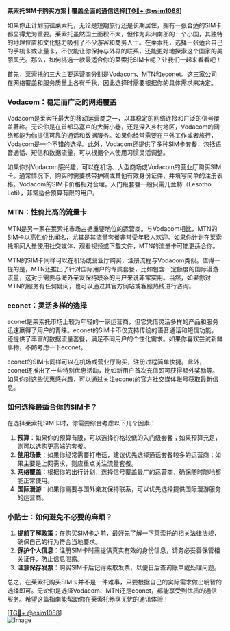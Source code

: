 **莱索托SIM卡购买方案 | 覆盖全面的通信选择[[TG💪+ @esim1088](https://t.me/s/esim1088)]**

如果你正计划前往莱索托，无论是短期旅行还是长期居住，拥有一张合适的SIM卡都显得尤为重要。莱索托虽然国土面积不大，但作为非洲南部的一个小国，其独特的地理位置和文化魅力吸引了不少游客和商务人士。在莱索托，选择一张适合自己的手机卡或流量卡，不仅能让你保持与外界的联系，还能更好地探索这个国家的美丽风光。那么，如何挑选一款最适合你的莱索托SIM卡呢？让我们一起来看看吧！

首先，莱索托的三大主要运营商分别是Vodacom、MTN和econet。这三家公司在网络覆盖和服务质量上各有千秋，因此选择时需要根据你的具体需求来决定。

### Vodacom：稳定而广泛的网络覆盖

Vodacom是莱索托最大的移动运营商之一，以其稳定的网络连接和广泛的信号覆盖著称。无论你是在首都马塞卢的大街小巷，还是深入乡村地区，Vodacom的网络都能为你提供可靠的通话和数据服务。如果你经常需要在户外工作或者旅行，Vodacom是一个不错的选择。此外，Vodacom还提供了多种SIM卡套餐，包括语音通话、短信和数据流量，可以根据个人使用习惯灵活调整。

如果你对Vodacom感兴趣，可以在机场、大型商场或Vodacom的营业厅购买SIM卡。通常情况下，购买时需要携带护照或其他有效身份证件，并填写简单的注册表格。Vodacom的SIM卡价格相对合理，入门级套餐一般只需几兰特（Lesotho Loti），非常适合预算有限的用户。

### MTN：性价比高的流量卡

MTN是另一家在莱索托市场占据重要地位的运营商。与Vodacom相比，MTN的SIM卡以高性价比闻名，尤其是其流量套餐非常受年轻人欢迎。如果你计划在莱索托期间大量使用社交媒体、观看视频或下载文件，MTN的流量卡可能更适合你。

MTN的SIM卡同样可以在机场或营业厅购买，注册流程与Vodacom类似。值得一提的是，MTN还推出了针对国际用户的专属套餐，比如包含一定额度的国际漫游流量，这对于需要与海外亲友保持联系的用户来说非常实用。当然，如果你对MTN的服务有任何疑问，也可以通过其官方网站或客服热线进行咨询。

### econet：灵活多样的选择

econet是莱索托市场上较为年轻的一家运营商，但它凭借灵活多样的产品和服务迅速赢得了用户的青睐。econet的SIM卡不仅支持传统的语音通话和短信功能，还提供了丰富的数据流量套餐，满足不同用户的个性化需求。如果你喜欢尝试新鲜事物，不妨考虑一下econet。

econet的SIM卡同样可以在机场或营业厅购买，注册过程简单快捷。此外，econet还推出了一些特别优惠活动，比如新用户首次充值即可获得额外奖励等。如果你对这些优惠感兴趣，可以通过关注econet的官方社交媒体账号获取最新信息。

### 如何选择最适合你的SIM卡？

在选择莱索托SIM卡时，你需要综合考虑以下几个因素：

1. **预算**：如果你的预算有限，可以选择价格较低的入门级套餐；如果预算充足，则可以选购更高端的套餐。
2. **使用场景**：如果你经常需要打电话，建议优先选择通话套餐较多的运营商；如果主要是上网需求，则应重点关注流量套餐。
3. **网络覆盖**：根据你的出行计划，选择信号覆盖最广的运营商，确保随时随地都能正常使用。
4. **国际漫游**：如果你需要与国外亲友保持联系，可以优先选择提供国际漫游服务的运营商。

### 小贴士：如何避免不必要的麻烦？

1. **提前了解政策**：在购买SIM卡之前，最好先了解一下莱索托的相关法律法规，确保自己的行为符合当地要求。
2. **保护个人信息**：注册SIM卡时需提供真实有效的身份信息，请务必妥善保管相关证件，防止信息泄露。
3. **注意保存发票**：购买SIM卡后记得索取发票，以便日后查询账单或处理问题。

总之，在莱索托购买SIM卡并不是一件难事，只要根据自己的实际需求做出明智的选择即可。无论你是选择Vodacom、MTN还是econet，都能享受到优质的通信服务。希望这篇指南能帮助你在莱索托畅享无忧的通讯体验！

[[TG💪+ @esim1088](https://t.me/s/esim1088)]  
![Image](https://i.postimg.cc/4NQfJmqS/Snipaste-2025-05-13-00-14-12.png)